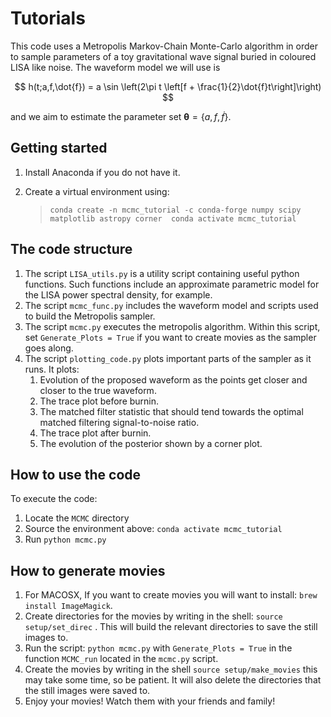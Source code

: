 # Tutorials
This code uses a Metropolis Markov-Chain Monte-Carlo algorithm in order to sample parameters of a toy gravitational wave signal buried in coloured LISA like noise. The waveform model we will use is

$$ h(t;a,f,\dot{f}) = a \sin \left(2\pi t \left[f + \frac{1}{2}\dot{f}t\right]\right) $$

and we aim to estimate the parameter set $\boldsymbol{\theta} = \{a,f,\dot{f}\}$.

## Getting started
1. Install Anaconda if you do not have it.
2. Create a virtual environment using:

    > `conda create -n mcmc_tutorial -c conda-forge numpy scipy matplotlib astropy corner 
    conda activate mcmc_tutorial`



## The code structure
1. The script `LISA_utils.py` is a utility script containing useful python functions. Such functions include an approximate parametric model for the LISA power spectral density, for example.
2. The script `mcmc_func.py` includes the waveform model and scripts used to build the Metropolis sampler.
3. The script `mcmc.py` executes the metropolis algorithm. Within this script, set `Generate_Plots = True` if you want to create movies as the sampler goes along. 
4. The script `plotting_code.py` plots important parts of the sampler as it runs. It plots: 
   1. Evolution of the proposed waveform as the points get closer and closer to the true waveform.
   2. The trace plot before burnin.
   3. The matched filter statistic that should tend towards the optimal matched filtering signal-to-noise ratio.
   4. The trace plot after burnin.
   5. The evolution of the posterior shown by a corner plot.

## How to use the code

To execute the code:
1. Locate the `MCMC` directory 
2. Source the environment above: `conda activate mcmc_tutorial` 
3. Run `python mcmc.py`

## How to generate movies
                                  
1. For MACOSX, If you want to create movies you will want to install: `brew install ImageMagick`.
2. Create directories for the movies by writing in the shell: `source setup/set_direc` . This will build the relevant directories to save the still images to.
3. Run the script: `python mcmc.py` with `Generate_Plots = True` in the function `MCMC_run` located in the `mcmc.py` script.
4. Create the movies by writing in the shell `source setup/make_movies` this may take some time, so be patient. It will also delete the directories that the still images were saved to. 
5. Enjoy your movies! Watch them with your friends and family! 
